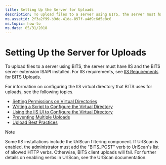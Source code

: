 ```yaml
---
title: Setting Up the Server for Uploads
description: To upload files to a server using BITS, the server must have IIS and the BITS server extension ISAPI installed. For IIS requirements, see IIS Requirements for BITS Uploads.
ms.assetid: 2f3a2f99-b9de-41da-897f-a4d9c6d5e8c0
ms.topic: how-to
ms.date: 05/31/2018
---
```


# Setting Up the Server for Uploads

To upload files to a server using BITS, the server must have IIS and the BITS server extension ISAPI installed. For IIS requirements, see [IIS Requirements for BITS Uploads](iis-requirements-for-bits-uploads.md).

For information on configuring the IIS virtual directory that BITS uses for uploads, see the following topics.

-   [Setting Permissions on Virtual Directories](setting-permissions-on-virtual-directories.md)
-   [Writing a Script to Configure the Virtual Directory](writing-a-script-to-configure-the-virtual-directory.md)
-   [Using the IIS UI to Configure the Virtual Directory](using-the-iis-ui-to-configure-the-virtual-directory.md)
-   [Preventing Multiple Uploads](preventing-multiple-uploads.md)
-   [Upload Best Practices](upload-best-practices.md)

> [!Note]  
> Some IIS installations include the UrlScan filtering component. If UrlScan is enabled, the administrator must add the "BITS\_POST" verb to UrlScan's list of allowed HTTP verbs. Otherwise, BITS client uploads will fail. For further details on enabling verbs in UrlScan, see the UrlScan documentation.

 

 

 




